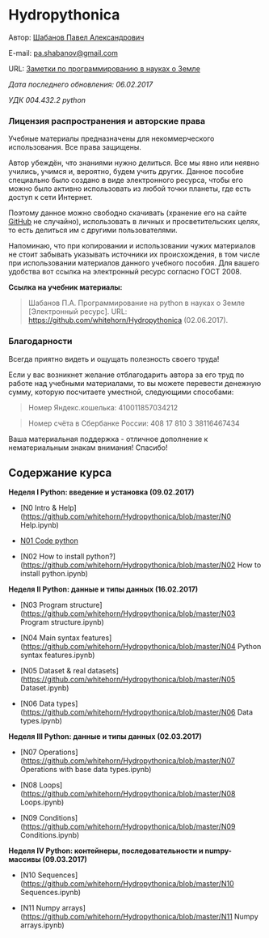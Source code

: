 ﻿# Hydropythonica

Автор: [Шабанов Павел Александрович](https://progeoru.blogspot.ru/p/blog-page_20.html)

E-mail: pa.shabanov@gmail.com

URL: [Заметки по программированию в науках о Земле](http://geofortran.blogspot.ru/)

*Дата последнего обновления: 06.02.2017*

*УДК 004.432.2 python*

### Лицензия распространения и авторские права

Учебные материалы предназначены для некоммерческого использования. Все права защищены.

Автор убеждён, что знаниями нужно делиться. Все мы явно или неявно учились, учимся и, вероятно, будем учить других. Данное пособие специально было создано в виде электронного ресурса, чтобы его можно было активно использовать из любой точки планеты, где есть доступ к сети Интернет. 

Поэтому данное можно свободно скачивать (хранение его на сайте [GitHub](https://github.com/) не случайно), использовать в личных и просветительских целях, то есть делиться им с другими пользователями. 

Напоминаю, что при копировании и использовании чужих материалов не стоит забывать указывать источники их происхождения, в том числе при использовании материалов данного учебного пособия. Для вашего удобства вот ссылка на электронный ресурс согласно ГОСТ 2008.

**Ссылка на учебник материалы:**

> Шабанов П.А. Программирование на python в науках о Земле [Электронный ресурс]. URL: https://github.com/whitehorn/Hydropythonica (02.06.2017).

### Благодарности

Всегда приятно видеть и ощущать полезность своего труда!

Если у вас возникнет желание отблагодарить автора за его труд по работе над учебными материалами, то вы можете перевести денежную сумму, которую посчитаете уместной, следующими способами:

> Номер Яндекс.кошелька: 410011857034212

> Номер счёта в Сбербанке России: 408 17 810 3 38116467434

Ваша материальная поддержка - отличное дополнение к нематериальным знакам внимания! Спасибо!

## Содержание курса

**Неделя I Python: введение и установка (09.02.2017)**

+ [N0 Intro & Help](https://github.com/whitehorn/Hydropythonica/blob/master/N0 Help.ipynb)

+ [N01 Code python](https://github.com/whitehorn/Hydropythonica/blob/master/N01%20Code%20python.ipynb)

+ [N02 How to install python?](https://github.com/whitehorn/Hydropythonica/blob/master/N02 How to install python.ipynb)

**Неделя II Python: данные и типы данных (16.02.2017)**

+ [N03 Program structure](https://github.com/whitehorn/Hydropythonica/blob/master/N03 Program structure.ipynb)

+ [N04 Main syntax features](https://github.com/whitehorn/Hydropythonica/blob/master/N04 Python syntax features.ipynb)

+ [N05 Dataset & real datasets](https://github.com/whitehorn/Hydropythonica/blob/master/N05 Dataset.ipynb)

+ [N06 Data types](https://github.com/whitehorn/Hydropythonica/blob/master/N06 Data types.ipynb)


**Неделя III Python: данные и типы данных (02.03.2017)**

+ [N07 Operations](https://github.com/whitehorn/Hydropythonica/blob/master/N07 Operations with base data types.ipynb)

+ [N08 Loops](https://github.com/whitehorn/Hydropythonica/blob/master/N08 Loops.ipynb)

+ [N09 Conditions](https://github.com/whitehorn/Hydropythonica/blob/master/N09 Conditions.ipynb)

**Неделя IV Python: контейнеры, последовательности и numpy-массивы (09.03.2017)**

+ [N10 Sequences](https://github.com/whitehorn/Hydropythonica/blob/master/N10 Sequences.ipynb)

+ [N11 Numpy arrays](https://github.com/whitehorn/Hydropythonica/blob/master/N11 Numpy arrays.ipynb)

